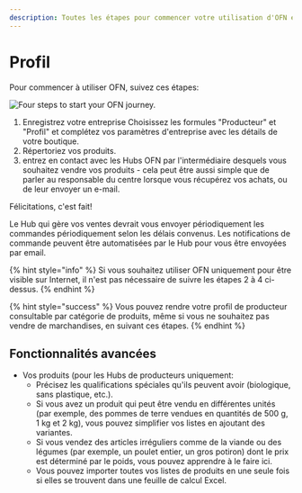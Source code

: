 ```yaml
---
description: Toutes les étapes pour commencer votre utilisation d'OFN en tant que profil.
---
```


# Profil

Pour commencer à utiliser OFN, suivez ces étapes:

![Four steps to start your OFN journey.](../.gitbook/assets/quick-set-up-in-5-steps-profile.png)

1. Enregistrez votre entreprise Choisissez les formules "Producteur" et "Profil" et complétez vos paramètres d'entreprise avec les détails de votre boutique.
2. Répertoriez vos produits. 
3. entrez en contact avec les Hubs OFN par l'intermédiaire desquels vous souhaitez vendre vos produits - cela peut être aussi simple que de parler au responsable du centre lorsque vous récupérez vos achats, ou de leur envoyer un e-mail.

Félicitations, c'est fait!

Le Hub qui gère vos ventes devrait vous envoyer périodiquement les commandes périodiquement selon les délais convenus. Les notifications de commande peuvent être automatisées par le Hub pour vous être envoyées par email.

{% hint style="info" %}
Si vous souhaitez utiliser OFN uniquement pour être visible sur Internet, il n'est pas nécessaire de suivre les étapes 2 à 4 ci-dessus.
{% endhint %}

{% hint style="success" %}
Vous pouvez rendre votre profil de producteur consultable par catégorie de produits, même si vous ne souhaitez pas vendre de marchandises, en suivant ces étapes.
{% endhint %}

## Fonctionnalités avancées

* Vos produits \(pour les Hubs de producteurs uniquement:
  * Précisez les qualifications spéciales qu'ils peuvent avoir \(biologique, sans plastique, etc.\).
  * Si vous avez un produit qui peut être vendu en différentes unités \(par exemple, des pommes de terre vendues en quantités de 500 g, 1 kg et 2 kg\), vous pouvez simplifier vos listes en ajoutant des variantes.
  * Si vous vendez des articles irréguliers comme de la viande ou des légumes \(par exemple, un poulet entier, un gros potiron\) dont le prix est déterminé par le poids, vous pouvez apprendre à le faire ici.
  * Vous pouvez importer toutes vos listes de produits en une seule fois si elles se trouvent dans une feuille de calcul Excel.

